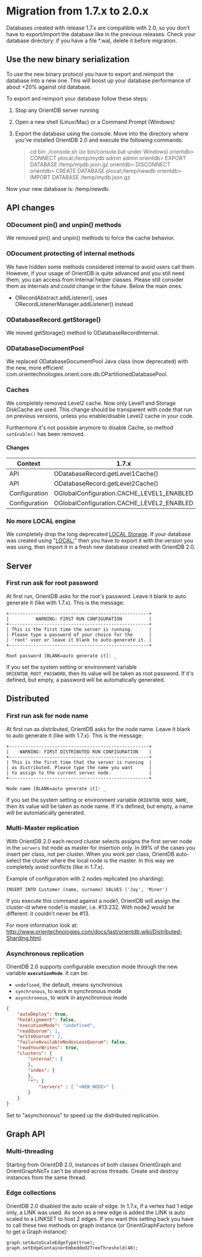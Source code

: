 # Migration from 1.7.x to 2.0.x

Databases created with release 1.7.x are compatible with 2.0, so you don't have to export/import the database like in the previous releases. Check your database directory: if you have a file *.wal, delete it before migration.

## Use the new binary serialization
To use the new binary protocol you have to export and reimport the database into a new one. This will boost up your database performance of about +20% against old database.

To export and reimport your database follow these steps:

1) Stop any OrientDB server running

2) Open a new shell (Linux/Mac) or a Command Prompt (Windows)

2) Export the database using the console. Move into the directory where you've installed OrientDB 2.0 and execute the following commands:

    > cd bin
    > ./console.sh (or bin/console.bat under Windows)
    orientdb> CONNECT plocal:/temp/mydb admin admin
    orientdb> EXPORT DATABASE /temp/mydb.json.gz
    orientdb> DISCONNECT
    orientdb> CREATE DATABASE plocal:/temp/newdb
    orientdb> IMPORT DATABASE /temp/mydb.json.gz

Now your new database is: /temp/newdb.

## API changes

### ODocument pin() and unpin() methods
We removed pin() and unpin() methods to force the cache behavior.

### ODocument protecting of internal methods
We have hidden some methods considered internal to avoid users call them. However, if your usage of OrientDB is quite advanced and you still need them, you can access from Internal helper classes. Please still consider them as internals and could change in the future. Below the main ones:
- ORecordAbstract.addListener(), uses ORecordListenerManager.addListener() instead

### ODatabaseRecord.getStorage()
We moved getStorage() method to ODatabaseRecordInternal.

### ODatabaseDocumentPool
We replaced ODatabaseDocumentPool Java class (now deprecated) with the new, more efficient com.orientechnologies.orient.core.db.OPartitionedDatabasePool.

### Caches
We completely removed Level2 cache. Now only Level1 and Storage DiskCache are used. This change should be transparent with code that run on previous versions, unless you enable/disable Level2 cache in your code.

Furthermore it's not possible anymore to disable Cache, so method `setEnable()` has been removed.

#### Changes

|Context|1.7.x|2.0.x|
|----|----------|-------------|
|API|ODatabaseRecord.getLevel1Cache()|ODatabaseRecord.getLocalCache()|
|API|ODatabaseRecord.getLevel2Cache()|Not available|
|Configuration|OGlobalConfiguration.CACHE_LEVEL1_ENABLED|OGlobalConfiguration.CACHE_LOCAL_ENABLED|
|Configuration|OGlobalConfiguration.CACHE_LEVEL2_ENABLED|Not available|

### No more LOCAL engine
We completely drop the long deprecated [LOCAL Storage](Local-Storage). If your database was created using "[LOCAL:](Local-Storage)" then you have to export it with the version you was using, then import it in a fresh new database created with OrientDB 2.0.

## Server
### First run ask for root password

At first run, OrientDB asks for the root's password. Leave it blank to auto generate it (like with 1.7.x). This is the message:

```
+----------------------------------------------------+
|          WARNING: FIRST RUN CONFIGURATION          |
+----------------------------------------------------+
| This is the first time the server is running.      |
| Please type a password of your choice for the      |
| 'root' user or leave it blank to auto-generate it. |
+----------------------------------------------------+

Root password [BLANK=auto generate it]: _
```

If you set the system setting or environment variable `ORIENTDB_ROOT_PASSWORD`, then its value will be taken as root password. If it's defined, but empty, a password will be automatically generated.

## Distributed
### First run ask for node name

At first run as distributed, OrientDB asks for the node name. Leave it blank to auto generate it (like with 1.7.x). This is the message:

```
+----------------------------------------------------+
|    WARNING: FIRST DISTRIBUTED RUN CONFIGURATION    |
+----------------------------------------------------+
| This is the first time that the server is running  |
| as distributed. Please type the name you want      |
| to assign to the current server node.              |
+----------------------------------------------------+

Node name [BLANK=auto generate it]: _
```

If you set the system setting or environment variable `ORIENTDB_NODE_NAME`, then its value will be taken as node name. If it's defined, but empty, a name will be automatically generated.


### Multi-Master replication

With OrientDB 2.0 each record cluster selects assigns the first server node in the `servers` list node as master for insertion only. In 99% of the cases you insert per class, not per cluster. When you work per class, OrientDB auto-select the cluster where the local node is the master. In this way we completely avoid conflicts (like in 1.7.x). 

Example of configuration with 2 nodes replicated (no sharding):

    INSERT INTO Customer (name, surname) VALUES ('Jay', 'Miner')

If you execute this command against a node1, OrientDB will assign the cluster-id where node1 is master, i.e. #13:232. With node2 would be different: it couldn't never be #13. 

For more information look at: http://www.orientechnologies.com/docs/last/orientdb.wiki/Distributed-Sharding.html.

### Asynchronous replication

OrientDB 2.0 supports configurable execution mode through the new variable **`executionMode`**. It can be:
- `undefined`, the default, means synchronous
- `synchronous`, to work in synchronous mode
- `asynchronous`, to work in asynchronous mode 

```json
{
    "autoDeploy": true,
    "hotAlignment": false,
    "executionMode": "undefined",
    "readQuorum": 1,
    "writeQuorum": 2,
    "failureAvailableNodesLessQuorum": false,
    "readYourWrites": true,
    "clusters": {
        "internal": {
        },
        "index": {
        },
        "*": {
            "servers" : [ "<NEW_NODE>" ]
        }
    }
}
```

Set to "asynchronous" to speed up the distributed replication.

## Graph API

### Multi-threading
Starting from OrientDB 2.0, instances of both classes OrientGraph and OrientGraphNoTx can't be shared across threads. Create and destroy instances from the same thread.

### Edge collections
OrientDB 2.0 disabled the auto scale of edge. In 1.7.x, if a vertex had 1 edge only, a LINK was used. As soon as a new edge is added the LINK is auto scaled to a LINKSET to host 2 edges. If you want this setting back you have to call these two methods on graph instance (or OrientGraphFactory before to get a Graph instance):

    graph.setAutoScaleEdgeType(true);
    graph.setEdgeContainerEmbedded2TreeThreshold(40);
